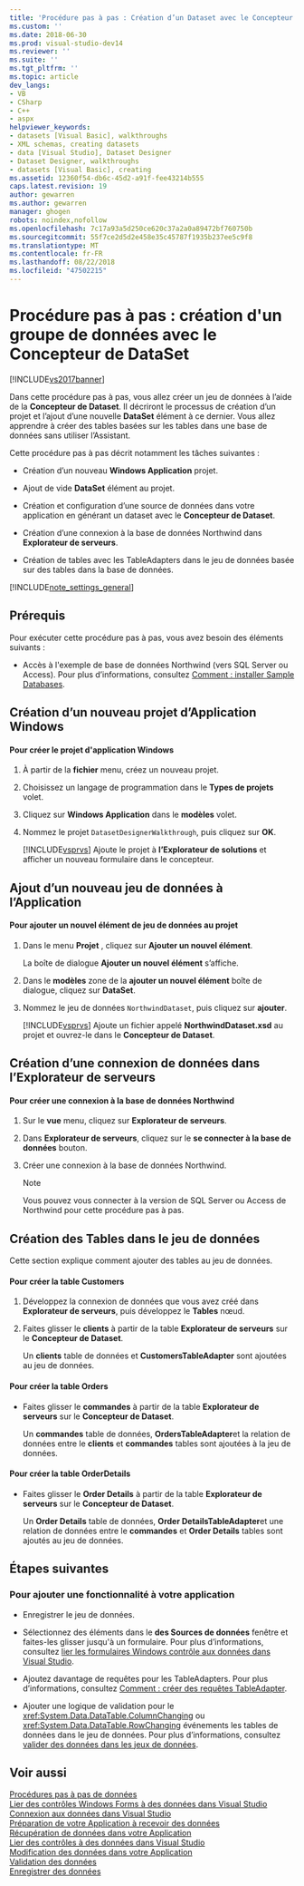 ```yaml
---
title: 'Procédure pas à pas : Création d’un Dataset avec le Concepteur de Dataset | Microsoft Docs'
ms.custom: ''
ms.date: 2018-06-30
ms.prod: visual-studio-dev14
ms.reviewer: ''
ms.suite: ''
ms.tgt_pltfrm: ''
ms.topic: article
dev_langs:
- VB
- CSharp
- C++
- aspx
helpviewer_keywords:
- datasets [Visual Basic], walkthroughs
- XML schemas, creating datasets
- data [Visual Studio], Dataset Designer
- Dataset Designer, walkthroughs
- datasets [Visual Basic], creating
ms.assetid: 12360f54-db6c-45d2-a91f-fee43214b555
caps.latest.revision: 19
author: gewarren
ms.author: gewarren
manager: ghogen
robots: noindex,nofollow
ms.openlocfilehash: 7c17a93a5d250ce620c37a2a0a89472bf760750b
ms.sourcegitcommit: 55f7ce2d5d2e458e35c45787f1935b237ee5c9f8
ms.translationtype: MT
ms.contentlocale: fr-FR
ms.lasthandoff: 08/22/2018
ms.locfileid: "47502215"
---
```

# <a name="walkthrough-creating-a-dataset-with-the-dataset-designer"></a>Procédure pas à pas : création d'un groupe de données avec le Concepteur de DataSet
[!INCLUDE[vs2017banner](../includes/vs2017banner.md)]

Dans cette procédure pas à pas, vous allez créer un jeu de données à l’aide de la **Concepteur de Dataset**. Il décriront le processus de création d’un projet et l’ajout d’une nouvelle **DataSet** élément à ce dernier. Vous allez apprendre à créer des tables basées sur les tables dans une base de données sans utiliser l’Assistant.  
  
 Cette procédure pas à pas décrit notamment les tâches suivantes :  
  
-   Création d’un nouveau **Windows Application** projet.  
  
-   Ajout de vide **DataSet** élément au projet.  
  
-   Création et configuration d’une source de données dans votre application en générant un dataset avec le **Concepteur de Dataset**.  
  
-   Création d’une connexion à la base de données Northwind dans **Explorateur de serveurs**.  
  
-   Création de tables avec les TableAdapters dans le jeu de données basée sur des tables dans la base de données.  
  
 [!INCLUDE[note_settings_general](../includes/note-settings-general-md.md)]  
  
## <a name="prerequisites"></a>Prérequis  
 Pour exécuter cette procédure pas à pas, vous avez besoin des éléments suivants :  
  
-   Accès à l'exemple de base de données Northwind (vers SQL Server ou Access). Pour plus d’informations, consultez [Comment : installer Sample Databases](../data-tools/how-to-install-sample-databases.md).  
  
## <a name="creating-a-new-windows-application-project"></a>Création d’un nouveau projet d’Application Windows  
  
#### <a name="to-create-a-new-windows-application-project"></a>Pour créer le projet d'application Windows  
  
1.  À partir de la **fichier** menu, créez un nouveau projet.  
  
2.  Choisissez un langage de programmation dans le **Types de projets** volet.  
  
3.  Cliquez sur **Windows Application** dans le **modèles** volet.  
  
4.  Nommez le projet `DatasetDesignerWalkthrough`, puis cliquez sur **OK**.  
  
     [!INCLUDE[vsprvs](../includes/vsprvs-md.md)] Ajoute le projet à **l’Explorateur de solutions** et afficher un nouveau formulaire dans le concepteur.  
  
## <a name="adding-a-new-dataset-to-the-application"></a>Ajout d’un nouveau jeu de données à l’Application  
  
#### <a name="to-add-a-new-dataset-item-to-the-project"></a>Pour ajouter un nouvel élément de jeu de données au projet  
  
1.  Dans le menu **Projet** , cliquez sur **Ajouter un nouvel élément**.  
  
     La boîte de dialogue **Ajouter un nouvel élément** s’affiche.  
  
2.  Dans le **modèles** zone de la **ajouter un nouvel élément** boîte de dialogue, cliquez sur **DataSet**.  
  
3.  Nommez le jeu de données `NorthwindDataset`, puis cliquez sur **ajouter**.  
  
     [!INCLUDE[vsprvs](../includes/vsprvs-md.md)] Ajoute un fichier appelé **NorthwindDataset.xsd** au projet et ouvrez-le dans le **Concepteur de Dataset**.  
  
## <a name="creating-a-data-connection-in-server-explorer"></a>Création d’une connexion de données dans l’Explorateur de serveurs  
  
#### <a name="to-create-a-connection-to-the-northwind-database"></a>Pour créer une connexion à la base de données Northwind  
  
1.  Sur le **vue** menu, cliquez sur **Explorateur de serveurs**.  
  
2.  Dans **Explorateur de serveurs**, cliquez sur le **se connecter à la base de données** bouton.  
  
3.  Créer une connexion à la base de données Northwind.  
  
    > [!NOTE]
    >  Vous pouvez vous connecter à la version de SQL Server ou Access de Northwind pour cette procédure pas à pas.  
  
## <a name="creating-the-tables-in-the-dataset"></a>Création des Tables dans le jeu de données  
 Cette section explique comment ajouter des tables au jeu de données.  
  
#### <a name="to-create-the-customers-table"></a>Pour créer la table Customers  
  
1.  Développez la connexion de données que vous avez créé dans **Explorateur de serveurs**, puis développez le **Tables** nœud.  
  
2.  Faites glisser le **clients** à partir de la table **Explorateur de serveurs** sur le **Concepteur de Dataset**.  
  
     Un **clients** table de données et **CustomersTableAdapter** sont ajoutées au jeu de données.  
  
#### <a name="to-create-the-orders-table"></a>Pour créer la table Orders  
  
-   Faites glisser le **commandes** à partir de la table **Explorateur de serveurs** sur le **Concepteur de Dataset**.  
  
     Un **commandes** table de données, **OrdersTableAdapter**et la relation de données entre le **clients** et **commandes** tables sont ajoutées à la jeu de données.  
  
#### <a name="to-create-the-orderdetails-table"></a>Pour créer la table OrderDetails  
  
-   Faites glisser le **Order Details** à partir de la table **Explorateur de serveurs** sur le **Concepteur de Dataset**.  
  
     Un **Order Details** table de données, **Order DetailsTableAdapter**et une relation de données entre le **commandes** et **Order Details** tables sont ajoutés au jeu de données.  
  
## <a name="next-steps"></a>Étapes suivantes  
  
### <a name="to-add-functionality-to-your-application"></a>Pour ajouter une fonctionnalité à votre application  
  
-   Enregistrer le jeu de données.  
  
-   Sélectionnez des éléments dans le **des Sources de données** fenêtre et faites-les glisser jusqu'à un formulaire. Pour plus d’informations, consultez [lier les formulaires Windows contrôle aux données dans Visual Studio](../data-tools/bind-windows-forms-controls-to-data-in-visual-studio.md).  
  
-   Ajoutez davantage de requêtes pour les TableAdapters. Pour plus d’informations, consultez [Comment : créer des requêtes TableAdapter](../data-tools/how-to-create-tableadapter-queries.md).  
  
-   Ajouter une logique de validation pour le <xref:System.Data.DataTable.ColumnChanging> ou <xref:System.Data.DataTable.RowChanging> événements les tables de données dans le jeu de données. Pour plus d’informations, consultez [valider des données dans les jeux de données](../data-tools/validate-data-in-datasets.md).  
  
## <a name="see-also"></a>Voir aussi  
 [Procédures pas à pas de données](http://msdn.microsoft.com/library/15a88fb8-3bee-4962-914d-7a1f8bd40ec4)   
 [Lier des contrôles Windows Forms à des données dans Visual Studio](../data-tools/bind-windows-forms-controls-to-data-in-visual-studio.md)   
 [Connexion aux données dans Visual Studio](../data-tools/connecting-to-data-in-visual-studio.md)   
 [Préparation de votre Application à recevoir des données](http://msdn.microsoft.com/library/c17bdb7e-c234-4f2f-9582-5e55c27356ad)   
 [Récupération de données dans votre Application](../data-tools/fetching-data-into-your-application.md)   
 [Lier des contrôles à des données dans Visual Studio](../data-tools/bind-controls-to-data-in-visual-studio.md)   
 [Modification des données dans votre Application](../data-tools/editing-data-in-your-application.md)   
 [Validation des données](http://msdn.microsoft.com/library/b3a9ee4e-5d4d-4411-9c56-c811f2b4ee7e)   
 [Enregistrer des données](../data-tools/saving-data.md)
